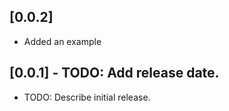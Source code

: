 ## [0.0.2]

* Added an example

## [0.0.1] - TODO: Add release date.

* TODO: Describe initial release.
